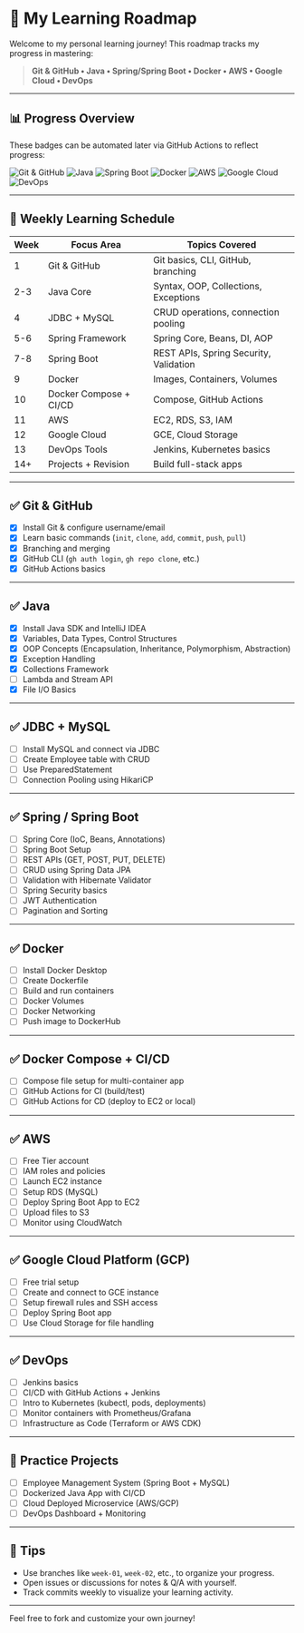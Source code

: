 # 🎯 My Learning Roadmap

Welcome to my personal learning journey! This roadmap tracks my progress in mastering:

> **Git & GitHub • Java • Spring/Spring Boot • Docker • AWS • Google Cloud • DevOps**

---

## 📊 Progress Overview

These badges can be automated later via GitHub Actions to reflect progress:

![Git & GitHub](https://img.shields.io/badge/Git%20%26%20GitHub-100%25-red)
![Java](https://img.shields.io/badge/Java-71%25-red)
![Spring Boot](https://img.shields.io/badge/Spring%20Boot-0%25-red)
![Docker](https://img.shields.io/badge/Docker-0%25-red)
![AWS](https://img.shields.io/badge/AWS-0%25-red)
![Google Cloud](https://img.shields.io/badge/GCP-0%25-red)
![DevOps](https://img.shields.io/badge/DevOps-0%25-red)

---

## 📅 Weekly Learning Schedule

| Week | Focus Area              | Topics Covered |
|------|-------------------------|----------------|
| 1    | Git & GitHub            | Git basics, CLI, GitHub, branching |
| 2-3  | Java Core               | Syntax, OOP, Collections, Exceptions |
| 4    | JDBC + MySQL            | CRUD operations, connection pooling |
| 5-6  | Spring Framework        | Spring Core, Beans, DI, AOP |
| 7-8  | Spring Boot             | REST APIs, Spring Security, Validation |
| 9    | Docker                  | Images, Containers, Volumes |
| 10   | Docker Compose + CI/CD | Compose, GitHub Actions |
| 11   | AWS                     | EC2, RDS, S3, IAM |
| 12   | Google Cloud            | GCE, Cloud Storage |
| 13   | DevOps Tools            | Jenkins, Kubernetes basics |
| 14+  | Projects + Revision     | Build full-stack apps |

---

## ✅ Git & GitHub

- [x] Install Git & configure username/email
- [x] Learn basic commands (`init`, `clone`, `add`, `commit`, `push`, `pull`)
- [x] Branching and merging
- [x] GitHub CLI (`gh auth login`, `gh repo clone`, etc.)
- [x] GitHub Actions basics

---

## ✅ Java

- [x] Install Java SDK and IntelliJ IDEA
- [x] Variables, Data Types, Control Structures
- [x] OOP Concepts (Encapsulation, Inheritance, Polymorphism, Abstraction)
- [x] Exception Handling
- [x] Collections Framework
- [ ] Lambda and Stream API
- [x] File I/O Basics

---

## ✅ JDBC + MySQL

- [ ] Install MySQL and connect via JDBC
- [ ] Create Employee table with CRUD
- [ ] Use PreparedStatement
- [ ] Connection Pooling using HikariCP

---

## ✅ Spring / Spring Boot

- [ ] Spring Core (IoC, Beans, Annotations)
- [ ] Spring Boot Setup
- [ ] REST APIs (GET, POST, PUT, DELETE)
- [ ] CRUD using Spring Data JPA
- [ ] Validation with Hibernate Validator
- [ ] Spring Security basics
- [ ] JWT Authentication
- [ ] Pagination and Sorting

---

## ✅ Docker

- [ ] Install Docker Desktop
- [ ] Create Dockerfile
- [ ] Build and run containers
- [ ] Docker Volumes
- [ ] Docker Networking
- [ ] Push image to DockerHub

---

## ✅ Docker Compose + CI/CD

- [ ] Compose file setup for multi-container app
- [ ] GitHub Actions for CI (build/test)
- [ ] GitHub Actions for CD (deploy to EC2 or local)

---

## ✅ AWS

- [ ] Free Tier account
- [ ] IAM roles and policies
- [ ] Launch EC2 instance
- [ ] Setup RDS (MySQL)
- [ ] Deploy Spring Boot App to EC2
- [ ] Upload files to S3
- [ ] Monitor using CloudWatch

---

## ✅ Google Cloud Platform (GCP)

- [ ] Free trial setup
- [ ] Create and connect to GCE instance
- [ ] Setup firewall rules and SSH access
- [ ] Deploy Spring Boot app
- [ ] Use Cloud Storage for file handling

---

## ✅ DevOps

- [ ] Jenkins basics
- [ ] CI/CD with GitHub Actions + Jenkins
- [ ] Intro to Kubernetes (kubectl, pods, deployments)
- [ ] Monitor containers with Prometheus/Grafana
- [ ] Infrastructure as Code (Terraform or AWS CDK)

---

## 🧪 Practice Projects

- [ ] Employee Management System (Spring Boot + MySQL)
- [ ] Dockerized Java App with CI/CD
- [ ] Cloud Deployed Microservice (AWS/GCP)
- [ ] DevOps Dashboard + Monitoring

---

## 🚀 Tips

- Use branches like `week-01`, `week-02`, etc., to organize your progress.
- Open issues or discussions for notes & Q/A with yourself.
- Track commits weekly to visualize your learning activity.

---

Feel free to fork and customize your own journey!
